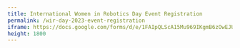 ```yaml
---
title: International Women in Robotics Day Event Registration
permalink: /wir-day-2023-event-registration
iframe: https://docs.google.com/forms/d/e/1FAIpQLScA15Mu969IKgmB6zOwEJUXMQEpbhp9mNVI-5ZYSxCFiYk_MQ/viewform?embedded=true
height: 1800
---
```

